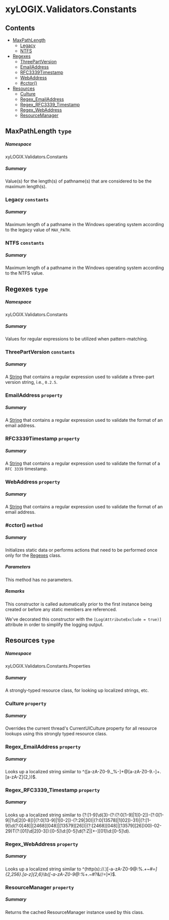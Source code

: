 <a name='assembly'></a>
# xyLOGIX.Validators.Constants

## Contents

- [MaxPathLength](#T-xyLOGIX-Validators-Constants-MaxPathLength 'xyLOGIX.Validators.Constants.MaxPathLength')
  - [Legacy](#F-xyLOGIX-Validators-Constants-MaxPathLength-Legacy 'xyLOGIX.Validators.Constants.MaxPathLength.Legacy')
  - [NTFS](#F-xyLOGIX-Validators-Constants-MaxPathLength-NTFS 'xyLOGIX.Validators.Constants.MaxPathLength.NTFS')
- [Regexes](#T-xyLOGIX-Validators-Constants-Regexes 'xyLOGIX.Validators.Constants.Regexes')
  - [ThreePartVersion](#F-xyLOGIX-Validators-Constants-Regexes-ThreePartVersion 'xyLOGIX.Validators.Constants.Regexes.ThreePartVersion')
  - [EmailAddress](#P-xyLOGIX-Validators-Constants-Regexes-EmailAddress 'xyLOGIX.Validators.Constants.Regexes.EmailAddress')
  - [RFC3339Timestamp](#P-xyLOGIX-Validators-Constants-Regexes-RFC3339Timestamp 'xyLOGIX.Validators.Constants.Regexes.RFC3339Timestamp')
  - [WebAddress](#P-xyLOGIX-Validators-Constants-Regexes-WebAddress 'xyLOGIX.Validators.Constants.Regexes.WebAddress')
  - [#cctor()](#M-xyLOGIX-Validators-Constants-Regexes-#cctor 'xyLOGIX.Validators.Constants.Regexes.#cctor')
- [Resources](#T-xyLOGIX-Validators-Constants-Properties-Resources 'xyLOGIX.Validators.Constants.Properties.Resources')
  - [Culture](#P-xyLOGIX-Validators-Constants-Properties-Resources-Culture 'xyLOGIX.Validators.Constants.Properties.Resources.Culture')
  - [Regex_EmailAddress](#P-xyLOGIX-Validators-Constants-Properties-Resources-Regex_EmailAddress 'xyLOGIX.Validators.Constants.Properties.Resources.Regex_EmailAddress')
  - [Regex_RFC3339_Timestamp](#P-xyLOGIX-Validators-Constants-Properties-Resources-Regex_RFC3339_Timestamp 'xyLOGIX.Validators.Constants.Properties.Resources.Regex_RFC3339_Timestamp')
  - [Regex_WebAddress](#P-xyLOGIX-Validators-Constants-Properties-Resources-Regex_WebAddress 'xyLOGIX.Validators.Constants.Properties.Resources.Regex_WebAddress')
  - [ResourceManager](#P-xyLOGIX-Validators-Constants-Properties-Resources-ResourceManager 'xyLOGIX.Validators.Constants.Properties.Resources.ResourceManager')

<a name='T-xyLOGIX-Validators-Constants-MaxPathLength'></a>
## MaxPathLength `type`

##### Namespace

xyLOGIX.Validators.Constants

##### Summary

Value(s) for the length(s) of pathname(s) that are considered to be the maximum
length(s).

<a name='F-xyLOGIX-Validators-Constants-MaxPathLength-Legacy'></a>
### Legacy `constants`

##### Summary

Maximum length of a pathname in the Windows operating system according to the
legacy value of `MAX_PATH`.

<a name='F-xyLOGIX-Validators-Constants-MaxPathLength-NTFS'></a>
### NTFS `constants`

##### Summary

Maximum length of a pathname in the Windows operating system according to the
NTFS value.

<a name='T-xyLOGIX-Validators-Constants-Regexes'></a>
## Regexes `type`

##### Namespace

xyLOGIX.Validators.Constants

##### Summary

Values for regular expressions to be utilized when pattern-matching.

<a name='F-xyLOGIX-Validators-Constants-Regexes-ThreePartVersion'></a>
### ThreePartVersion `constants`

##### Summary

A [String](http://msdn.microsoft.com/query/dev14.query?appId=Dev14IDEF1&l=EN-US&k=k:System.String 'System.String') that contains a regular expression used to
validate a three-part version string, i.e., `0.2.5`.

<a name='P-xyLOGIX-Validators-Constants-Regexes-EmailAddress'></a>
### EmailAddress `property`

##### Summary

A [String](http://msdn.microsoft.com/query/dev14.query?appId=Dev14IDEF1&l=EN-US&k=k:System.String 'System.String') that contains a regular expression used to
validate the format of an email address.

<a name='P-xyLOGIX-Validators-Constants-Regexes-RFC3339Timestamp'></a>
### RFC3339Timestamp `property`

##### Summary

A [String](http://msdn.microsoft.com/query/dev14.query?appId=Dev14IDEF1&l=EN-US&k=k:System.String 'System.String') that contains a regular expression used to
validate the format of a `RFC 3339` timestamp.

<a name='P-xyLOGIX-Validators-Constants-Regexes-WebAddress'></a>
### WebAddress `property`

##### Summary

A [String](http://msdn.microsoft.com/query/dev14.query?appId=Dev14IDEF1&l=EN-US&k=k:System.String 'System.String') that contains a regular expression used to
validate the format of an email address.

<a name='M-xyLOGIX-Validators-Constants-Regexes-#cctor'></a>
### #cctor() `method`

##### Summary

Initializes static data or performs actions that need to be performed once only
for the [Regexes](#T-xyLOGIX-Validators-Constants-Regexes 'xyLOGIX.Validators.Constants.Regexes') class.

##### Parameters

This method has no parameters.

##### Remarks

This constructor is called automatically prior to the first instance being
created or before any static members are referenced.



We've decorated this constructor with the `[Log(AttributeExclude = true)]`
attribute in order to simplify the logging output.

<a name='T-xyLOGIX-Validators-Constants-Properties-Resources'></a>
## Resources `type`

##### Namespace

xyLOGIX.Validators.Constants.Properties

##### Summary

A strongly-typed resource class, for looking up localized strings, etc.

<a name='P-xyLOGIX-Validators-Constants-Properties-Resources-Culture'></a>
### Culture `property`

##### Summary

Overrides the current thread's CurrentUICulture property for all
  resource lookups using this strongly typed resource class.

<a name='P-xyLOGIX-Validators-Constants-Properties-Resources-Regex_EmailAddress'></a>
### Regex_EmailAddress `property`

##### Summary

Looks up a localized string similar to ^([a-zA-Z0-9._%-]+@[a-zA-Z0-9.-]+\.[a-zA-Z]{2,})$.

<a name='P-xyLOGIX-Validators-Constants-Properties-Resources-Regex_RFC3339_Timestamp'></a>
### Regex_RFC3339_Timestamp `property`

##### Summary

Looks up a localized string similar to (?:[1-9]\d{3}-(?:(?:0[1-9]|1[0-2])-(?:0[1-9]|1\d|2[0-8])|(?:0[13-9]|1[0-2])-(?:29|30)|(?:0[13578]|1[02])-31)|(?:[1-9]\d(?:0[48]|[2468][048]|[13579][26])|(?:[2468][048]|[13579][26])00)-02-29)T(?:[01]\d|2[0-3]):[0-5]\d:[0-5]\d(?:Z|[+-][01]\d:[0-5]\d).

<a name='P-xyLOGIX-Validators-Constants-Properties-Resources-Regex_WebAddress'></a>
### Regex_WebAddress `property`

##### Summary

Looks up a localized string similar to ^(http(s):\/\/.)[-a-zA-Z0-9@:%._\+~#=]{2,256}\.[a-z]{2,6}\b([-a-zA-Z0-9@:%_\+.~#?&//=]*)$.

<a name='P-xyLOGIX-Validators-Constants-Properties-Resources-ResourceManager'></a>
### ResourceManager `property`

##### Summary

Returns the cached ResourceManager instance used by this class.
